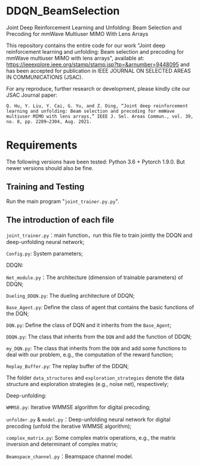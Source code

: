 # DDQN_BeamSelection
Joint Deep Reinforcement Learning and Unfolding: Beam Selection and Precoding for mmWave Multiuser MIMO With Lens Arrays

This repository contains the entire code for our work "Joint deep reinforcement learning and unfolding: Beam selection and precoding for mmWave multiuser MIMO with lens arrays", available at: https://ieeexplore.ieee.org/stamp/stamp.jsp?tp=&arnumber=9448095 and has been accepted for publication in IEEE JOURNAL ON SELECTED AREAS IN COMMUNICATIONS (JSAC).

For any reproduce, further research or development, please kindly cite our JSAC Journal paper:

`Q. Hu, Y. Liu, Y. Cai, G. Yu, and Z. Ding, “Joint deep reinforcement learning and unfolding: Beam selection and precoding for mmWave multiuser MIMO with lens arrays,” IEEE J. Sel. Areas Commun., vol. 39, no. 8, pp. 2289–2304, Aug. 2021.`

# Requirements
The following versions have been tested: Python 3.6 + Pytorch 1.9.0. But newer versions should also be fine.

## Training and Testing
Run the main program "`joint_trainer.py.py`".

## The introduction of each file
`joint_trainer.py`：main function，run this file to train jointly the DDQN and deep-unfolding neural network;

`Config.py`: System parameters;

DDQN:

`Net_module.py`：The architecture (dimension of trainable parameters) of DDQN;

`Dueling_DDQN.py`: The dueling architecture of DDQN;

`Base_Agent.py`: Define the class of agent that contains the basic functions of the DQN;

`DQN.py`: Define the class of DQN and it inherits from the `Base_Agent`;

`DDQN.py`: The class that inherits from the `DQN` and add the function of DDQN;

`my_DQN.py`: The class that inherits from the `DQN` and add some functions to deal with our problem, e.g., the computation of the reward function; 

`Replay_Buffer.py`: The replay buffer of the DDQN;

The folder `data_structures` and `exploration_strategies` denote the data structure and exploration strategies (e.g., noise net), respectively;

Deep-unfolding:

`WMMSE.py`: Iterative WMMSE algorithm for digital precoding; 

`unfolder.py` & `model.py`：Deep-unfolding neural network for digital precoding (unfold the iterative WMMSE algorithm);

`complex_matrix.py`: Some complex matrix operations, e.g., the matrix inversion and determinant of complex matrix;

`Beamspace_channel.py`：Beamspace channel model.
